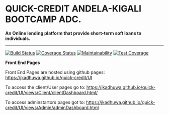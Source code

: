 # QUICK-CREDIT ANDELA-KIGALI BOOTCAMP ADC.

**An Online lending platform that provide short-term soft loans to individuals.**

---

[![Build Status](https://travis-ci.org/Jkadhuwa/quick-credit.svg?branch=develop)](https://travis-ci.org/Jkadhuwa/quick-credit)
[![Coverage Status](https://coveralls.io/repos/github/Jkadhuwa/quick-credit/badge.svg?branch=develop)](https://coveralls.io/github/Jkadhuwa/quick-credit?branch=develop)
[![Maintainability](https://api.codeclimate.com/v1/badges/4ca4a4603f8a592be4bf/maintainability)](https://codeclimate.com/github/Jkadhuwa/quick-credit/maintainability)
[![Test Coverage](https://api.codeclimate.com/v1/badges/4ca4a4603f8a592be4bf/test_coverage)](https://codeclimate.com/github/Jkadhuwa/quick-credit/test_coverage)

**Front End Pages**

Front End Pages are hosted using github pages: https://jkadhuwa.github.io/quick-credit/UI

To access the client/User pages go to: https://jkadhuwa.github.io/quick-credit/UI/views/Client/clientDashboard.html/

To access adminstartors pages got to: https://jkadhuwa.github.io/quick-credit/UI/views/Admin/adminDashboard.html

